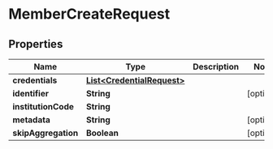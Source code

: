 
# MemberCreateRequest

## Properties
Name | Type | Description | Notes
------------ | ------------- | ------------- | -------------
**credentials** | [**List&lt;CredentialRequest&gt;**](CredentialRequest.md) |  | 
**identifier** | **String** |  |  [optional]
**institutionCode** | **String** |  | 
**metadata** | **String** |  |  [optional]
**skipAggregation** | **Boolean** |  |  [optional]



